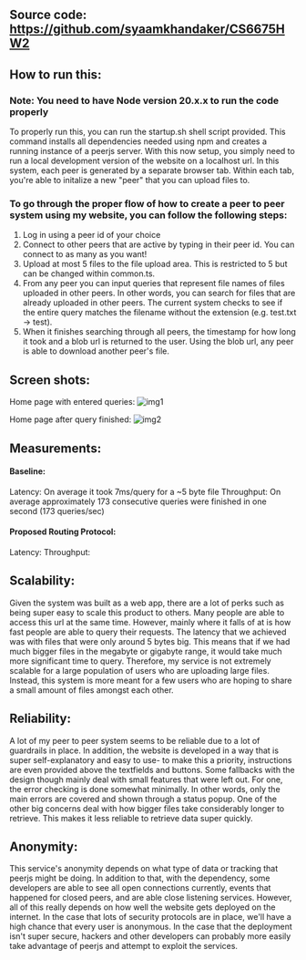 ## Source code: https://github.com/syaamkhandaker/CS6675HW2

## How to run this:

### Note: You need to have Node version 20.x.x to run the code properly

To properly run this, you can run the startup.sh shell script provided. This command installs all dependencies needed using npm and creates a running instance of a peerjs server. With this now setup, you simply need to run a local development version of the website on a localhost url. In this system, each peer is generated by a separate browser tab. Within each tab, you're able to initalize a new "peer" that you can upload files to.

### To go through the proper flow of how to create a peer to peer system using my website, you can follow the following steps:

1. Log in using a peer id of your choice
2. Connect to other peers that are active by typing in their peer id. You can connect to as many as you want!
3. Upload at most 5 files to the file upload area. This is restricted to 5 but can be changed within common.ts.
4. From any peer you can input queries that represent file names of files uploaded in other peers. In other words, you can search for files that are already uploaded in other peers. The current system checks to see if the entire query matches the filename without the extension (e.g. test.txt -> test).
5. When it finishes searching through all peers, the timestamp for how long it took and a blob url is returned to the user. Using the blob url, any peer is able to download another peer's file.


## Screen shots:
Home page with entered queries: 
![img1](https://github.com/user-attachments/assets/0dcefea6-04a4-484f-9b2b-043bf6058710)

Home page after query finished:
![img2](https://github.com/user-attachments/assets/ffb9e955-6ec4-4f74-b8c3-3e7b0e7e4599)

## Measurements:

#### Baseline:
Latency: On average it took 7ms/query for a ~5 byte file
Throughput: On average approximately 173 consecutive queries were finished in one second (173 queries/sec)

#### Proposed Routing Protocol:
Latency:
Throughput:



## Scalability:

Given the system was built as a web app, there are a lot of perks such as being super easy to scale this product to others. Many people are able to access this url at the same time. However, mainly where it falls of at is how fast people are able to query their requests. The latency that we achieved was with files that were only around 5 bytes big. This means that if we had much bigger files in the megabyte or gigabyte range, it would take much more significant time to query. Therefore, my service is not extremely scalable for a large population of users who are uploading large files. Instead, this system is more meant for a few users who are hoping to share a small amount of files amongst each other.

## Reliability:

A lot of my peer to peer system seems to be reliable due to a lot of guardrails in place. In addition, the website is developed in a way that is super self-explanatory and easy to use- to make this a priority, instructions are even provided above the textfields and buttons. Some fallbacks with the design though mainly deal with small features that were left out. For one, the error checking is done somewhat minimally. In other words, only the main errors are covered and shown through a status popup. One of the other big concerns deal with how bigger files take considerably longer to retrieve. This makes it less reliable to retrieve data super quickly. 

## Anonymity:

This service's anonymity depends on what type of data or tracking that peerjs might be doing. In addition to that, with the dependency, some developers are able to see all open connections currently, events that happened for closed peers, and are able close listening services. However, all of this really depends on how well the website gets deployed on the internet. In the case that lots of security protocols are in place, we'll have a high chance that every user is anonymous. In the case that the deployment isn't super secure, hackers and other developers can probably more easily take advantage of peerjs and attempt to exploit the services.
